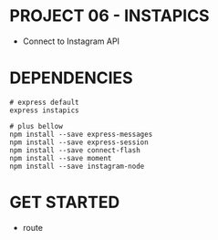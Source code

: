# PROJECT 06 - INSTAPICS
- Connect to Instagram API

# DEPENDENCIES
```
# express default
express instapics

# plus bellow
npm install --save express-messages
npm install --save express-session
npm install --save connect-flash
npm install --save moment
npm install --save instagram-node

```

# GET STARTED
- route
```

```
